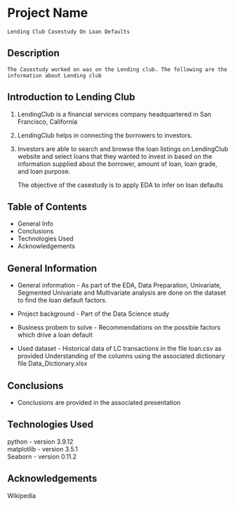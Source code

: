 # Project Name
    Lending Club Casestudy On Loan Defaults

## Description
    The Casestudy worked on was on the Lending club. The following are the information about Lending club

## Introduction to Lending Club
1. LendingClub is a financial services company headquartered in San Francisco, California
2. LendingClub helps in connecting the borrowers to investors.
3. Investors are able to search and browse the loan listings on LendingClub website and select loans that they wanted to invest in 
   based on the information supplied about the borrower, amount of loan, loan grade, and loan purpose.

   The objective of the casestudy is to apply EDA to infer on loan defaults 


## Table of Contents
* General Info
* Conclusions
* Technologies Used
* Acknowledgements


## General Information
- General information -
    As part of the EDA, Data Preparation, Univariate, Segmented Univariate and Multivariate analysis are done on the dataset to find the loan default factors.

- Project background -
    Part of the Data Science study

- Business probem to solve -
    Recommendations on the possible factors which drive a loan default

- Used dataset -
    Historical data of LC transactions in the file loan.csv as provided
    Understanding of the columns using the associated dictionary file Data_Dictionary.xlsx


## Conclusions
- Conclusions are provided in the associated presentation


## Technologies Used
  python        - version 3.9.12</br>
  matplotlib    - version 3.5.1</br>
  Seaborn       - version 0.11.2</br>

## Acknowledgements
  Wikipedia


